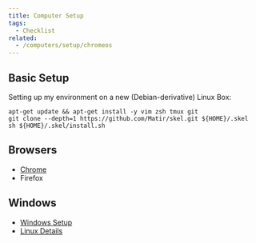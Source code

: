 ```yaml
---
title: Computer Setup
tags:
  - Checklist
related:
  - /computers/setup/chromeos
---
```


## Basic Setup ##

Setting up my environment on a new (Debian-derivative) Linux Box:

```
apt-get update && apt-get install -y vim zsh tmux git
git clone --depth=1 https://github.com/Matir/skel.git ${HOME}/.skel
sh ${HOME}/.skel/install.sh
```

## Browsers ##

* [Chrome](/computers/setup/chrome)
* Firefox

## Windows

* [Windows Setup](/computers/setup/windows)
* [Linux Details](/computers/setup/linux)
